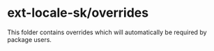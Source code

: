 # ext-locale-sk/overrides

This folder contains overrides which will automatically be required by package users.

